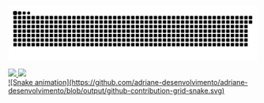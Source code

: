
![Snake animation](https://github.com/adriane-desenvolvimento/adriane-desenvolvimento/blob/output/github-contribution-grid-snake.svg)
<div>
<a href="https://github.com/adriane-desenvolvimento">
<img height="180em" src="https://github-readme-stats.vercel.app/api/top-langs/?username=adriane-desenvolvimento&layout=compact&langs_count=7&theme=dracula"/>
<img height="180em" src="https://github-readme-stats.vercel.app/api?username=adriane-desenvolvimento&show_icons=true&theme=dracula&include_all_commits=true&count_private=true"/>
</div>
![Snake animation](https://github.com/adriane-desenvolvimento/adriane-desenvolvimento/blob/output/github-contribution-grid-snake.svg)
